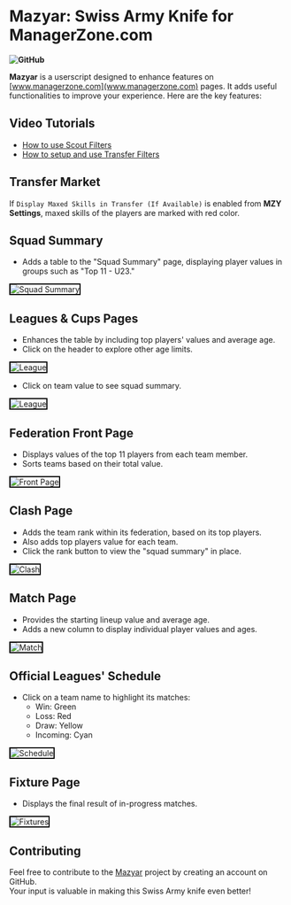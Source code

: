 # Mazyar: Swiss Army Knife for ManagerZone.com

**![GitHub](https://img.shields.io/github/license/mz-ir/mazyar)**

**Mazyar** is a userscript designed to enhance features on [www.managerzone.com](www.managerzone.com) pages. It adds useful functionalities to improve your experience. Here are the key features:

## Video Tutorials

* [How to use Scout Filters](https://www.youtube.com/watch?v=zUy_3dTN-1A)
* [How to setup and use Transfer Filters](https://www.youtube.com/watch?v=By3Q6ayD6Ww)

## Transfer Market

If `Display Maxed Skills in Transfer (If Available)` is enabled from **MZY Settings**, maxed skills of the players are marked with red color.

## Squad Summary

* Adds a table to the "Squad Summary" page, displaying player values in groups such as "Top 11 - U23."

<img src="https://raw.githubusercontent.com/mz-ir/mz-player-values/main/img/SquadSummary.png" alt="Squad Summary" style="border: 2px solid black;">

## Leagues & Cups Pages

* Enhances the table by including top players' values and average age.
* Click on the header to explore other age limits.

<img src="https://raw.githubusercontent.com/mz-ir/mz-player-values/main/img/LeaguePageToggle.gif" alt="League" style="border: 2px solid black;">

* Click on team value to see squad summary.

<img src="https://raw.githubusercontent.com/mz-ir/mz-player-values/main/img/LeaguePage.png" alt="League" style="border: 2px solid black;">

## Federation Front Page

* Displays values of the top 11 players from each team member.
* Sorts teams based on their total value.

<img src="https://raw.githubusercontent.com/mz-ir/mz-player-values/main/img/FrontPage.png" alt="Front Page" style="border: 2px solid black;">

## Clash Page

* Adds the team rank within its federation, based on its top players.
* Also adds top players value for each team.
* Click the rank button to view the "squad summary" in place.

<img src="https://raw.githubusercontent.com/mz-ir/mz-player-values/main/img/Clash.png" alt="Clash" style="border: 2px solid black;">

## Match Page

* Provides the starting lineup value and average age.
* Adds a new column to display individual player values and ages.

<img src="https://raw.githubusercontent.com/mz-ir/mz-player-values/main/img/MatchPage.png" alt="Match" style="border: 2px solid black;">

## Official Leagues' Schedule

* Click on a team name to highlight its matches:
  * Win: Green
  * Loss: Red
  * Draw: Yellow
  * Incoming: Cyan

<img src="https://raw.githubusercontent.com/mz-ir/mz-player-values/main/img/ScheduleColoring.gif" alt="Schedule" style="border: 2px solid black;">

## Fixture Page

* Displays the final result of in-progress matches.

<img src="https://raw.githubusercontent.com/mz-ir/mz-player-values/main/img/Fixtures.png" alt="Fixtures" style="border: 2px solid black;">

## Contributing

Feel free to contribute to the [Mazyar](https://github.com/mz-ir/mazyar) project by creating an account on GitHub.  
Your input is valuable in making this Swiss Army knife even better!
